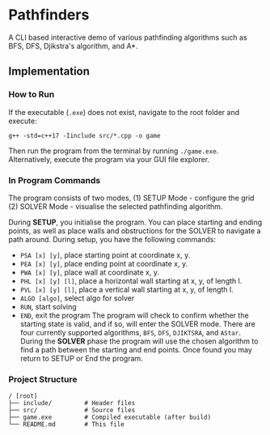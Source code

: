 # Pathfinders
A CLI based interactive demo of various pathfinding algorithms such as BFS, DFS, Djikstra's algorithm, and A*.  

## Implementation
### How to Run
If the executable (`.exe`) does not exist, navigate to the root folder and execute:
```shell
g++ -std=c++17 -Iinclude src/*.cpp -o game
```
Then run the program from the terminal by running `./game.exe`. Alternatively, execute the program via your GUI file explorer.

### In Program Commands
The program consists of two modes, 
(1) SETUP Mode - configure the grid
(2) SOLVER Mode - visualise the selected pathfinding algorithm.

During **SETUP**, you initialise the program. You can place starting and ending points, as well as place walls and obstructions for the SOLVER to navigate a path around. During setup, you have the following commands:
- `PSA [x] [y]`, place starting point at coordinate x, y.
- `PEA [x] [y]`, place ending point at coordinate x, y.
- `PWA [x] [y]`, place wall at coordinate x, y.
- `PHL [x] [y] [l]`, place a horizontal wall starting at x, y, of length l.
- `PVL [x] [y] [l]`, place a vertical wall starting at x, y, of length l.
- `ALGO [algo]`, select algo for solver
- `RUN`, start solving
- `END`, exit the program
The program will check to confirm whether the starting state is valid, and if so, will enter the SOLVER mode. There are four currently supported algorithms, `BFS`, `DFS`, `DJIKTSRA`, and `AStar`. During the **SOLVER** phase the program will use the chosen algorithm to find a path between the starting and end points. Once found you may return to SETUP or End the program.

### Project Structure
```
/ [root]
├── include/         # Header files
├── src/             # Source files
├── game.exe         # Compiled executable (after build)
└── README.md        # This file
```